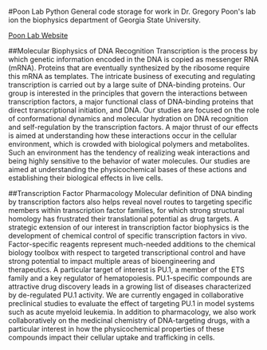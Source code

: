 #Poon Lab Python
General code storage for work in Dr. Gregory Poon's lab ion the biophysics department of Georgia State University. 

[Poon Lab Website](https://poon.gsucreate.org/)

##Molecular Biophysics of DNA Recognition
Transcription is the process by which genetic information 
encoded in the DNA is copied as messenger RNA (mRNA). Proteins 
that are eventually synthesized by the ribosome require this 
mRNA as templates. The intricate business of executing and 
regulating transcription is carried out by a large suite of 
DNA-binding proteins. Our group is interested in the principles
that govern the interactions between transcription factors, a 
major functional class of DNA-binding proteins that direct 
transcriptional initiation, and DNA. Our studies are focused 
on the role of conformational dynamics and molecular hydration 
on DNA recognition and self-regulation by the transcription 
factors. A major thrust of our effects is aimed at understanding
how these interactions occur in the cellular environment, 
which is crowded with biological polymers and metabolites. 
Such an environment has the tendency of realizing weak
interactions and being highly sensitive to the behavior of 
water molecules. Our studies are aimed at understanding the 
physicochemical bases of these actions and establishing their 
biological effects in live cells.


##Transcription Factor Pharmacology
Molecular definition of DNA binding by transcription factors 
also helps reveal novel routes to targeting specific members 
within transcription factor families, for which strong
structural homology has frustrated their translational 
potential as drug targets. A strategic extension of our
interest in transcription factor biophysics is the development
of chemical control of specific transcription factors in vivo.
Factor-specific reagents represent much-needed additions to the
chemical biology toolbox with respect to targeted 
transcriptional control and have strong potential to impact 
multiple areas of bioengineering and therapeutics. A particular
target of interest is PU.1, a member of the ETS family and a 
key regulator of hematopoiesis. PU.1-specific compounds are 
attractive drug discovery leads in a growing list of diseases 
characterized by de-regulated PU.1 activity. We are currently
engaged in collaborative preclinical studies to evaluate the 
effect of targeting PU.1 in model systems such as acute myeloid
leukemia. In addition to pharmacology, we also work 
collaboratively on the medicinal chemistry of DNA-targeting 
drugs, with a particular interest in how the physicochemical
properties of these compounds impact their cellular uptake and 
trafficking in cells.